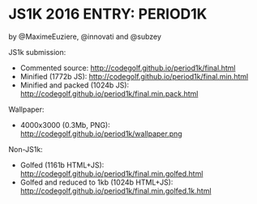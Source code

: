 JS1K 2016 ENTRY: PERIOD1K
===

by @MaximeEuziere, @innovati and @subzey

JS1k submission:

- Commented source: http://codegolf.github.io/period1k/final.html
- Minified (1772b JS): http://codegolf.github.io/period1k/final.min.html
- Minified and packed (1024b JS): http://codegolf.github.io/period1k/final.min.pack.html

Wallpaper:

- 4000x3000 (0.3Mb, PNG): http://codegolf.github.io/period1k/wallpaper.png

Non-JS1k:

- Golfed (1161b HTML+JS): http://codegolf.github.io/period1k/final.min.golfed.html
- Golfed and reduced to 1kb (1024b HTML+JS): http://codegolf.github.io/period1k/final.min.golfed.1k.html